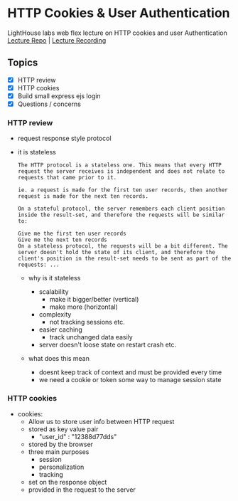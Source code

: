 # HTTP Cookies & User Authentication
LightHouse labs  web flex lecture  on HTTP cookies and user Authentication
[Lecture Repo](https://github.com/ermurray/cookies-userAuth/tree/feb20-w7) | [Lecture Recording](https://vimeo.com/857000582/b20446ccd0?share=copy)
## Topics
- [x] HTTP review
- [x] HTTP cookies
- [x] Build small express ejs login
- [x] Questions / concerns

### HTTP review
- request response style protocol
- it is stateless

  ```
  The HTTP protocol is a stateless one. This means that every HTTP request the server receives is independent and does not relate to requests that came prior to it.
  
  ie. a request is made for the first ten user records, then another request is made for the next ten records.

  On a stateful protocol, the server remembers each client position inside the result-set, and therefore the requests will be similar to:

  Give me the first ten user records
  Give me the next ten records
  On a stateless protocol, the requests will be a bit different. The server doesn't hold the state of its client, and therefore the client's position in the result-set needs to be sent as part of the requests: ...
  ```
  - why is it stateless
    - scalability
      - make it bigger/better (vertical)
      - make more (horizontal)
    - complexity
      - not tracking sessions etc.
    - easier caching
      - track unchanged data easily
    - server doesn't loose state on restart crash etc.

  - what does this mean
    - doesnt keep track of context and must be provided every time
    - we need a cookie or token some way to manage session state

### HTTP cookies
- cookies:
  - Allow us to store user info between HTTP request
  - stored as key value pair
    - "user_id" : "12388d77dds"  
  - stored by the browser
  - three main purposes
    - session 
    - personalization
    - tracking
  - set on the response object
  - provided in the request to the server 
